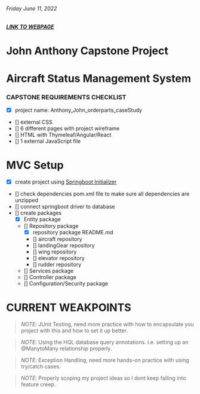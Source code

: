 ###### Friday June 11, 2022
##### [LINK TO WEBPAGE](#.com)
# John Anthony Capstone Project

# Aircraft Status Management System
### CAPSTONE REQUIREMENTS CHECKLIST
- [x] project name: Anthony_John_orderparts_caseStudy
- [] external CSS
- [] 6 different pages with project wireframe
- [] HTML with Thymeleaf/Angular/React
- [] 1 external JavaScript file

# MVC Setup
- [x] create project using [Springboot Initializer](start.spring.io)
- [] check dependencies pom.xml file to make sure all dependencies are unzipped
- [] connect springboot driver to database
- [] create packages
    - [x] Entity package
    - [] Repository package
        - [x] repository package README.md
        - [] aircraft repository
        - [] landingGear repository
        - [] wing repository
        - [] elevator repository
        - [] rudder repository
    - [] Services package
    - [] Controller package
    - [] Configuration/Security package

# CURRENT WEAKPOINTS
> *NOTE*: JUnit Testing, need more practice with how to encapsulate you project with this and how to set it up better.

> *NOTE*: Using the HQL database query annotations. i.e. setting up an @ManytoMany relationship properly.

> *NOTE*: Exception Handling, need more hands-on practice with using try/catch cases.

> *NOTE*: Properly scoping my project ideas so I dont keep falling into feature creep.
